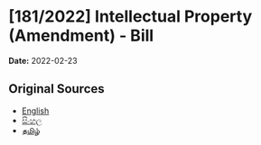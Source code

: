 # [181/2022] Intellectual Property (Amendment) - Bill

**Date:** 2022-02-23

## Original Sources

- [English](https://documents.gov.lk/view/bills/2022/2/181-2022_E.pdf)
- [සිංහල](https://documents.gov.lk/view/bills/2022/2/181-2022_S.pdf)
- [தமிழ்](https://documents.gov.lk/view/bills/2022/2/181-2022_T.pdf)
